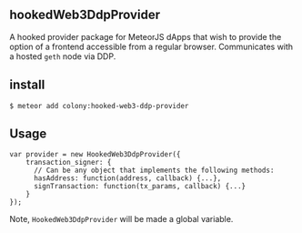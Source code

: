 ## hookedWeb3DdpProvider

A hooked provider package for MeteorJS dApps that wish to provide the option
of a frontend accessible from a regular browser. Communicates with a hosted
`geth` node via DDP.

## install

    $ meteor add colony:hooked-web3-ddp-provider

## Usage
    var provider = new HookedWeb3DdpProvider({
        transaction_signer: {
          // Can be any object that implements the following methods:
          hasAddress: function(address, callback) {...},
          signTransaction: function(tx_params, callback) {...}
        }
    });

Note, `HookedWeb3DdpProvider` will be made a global variable.

